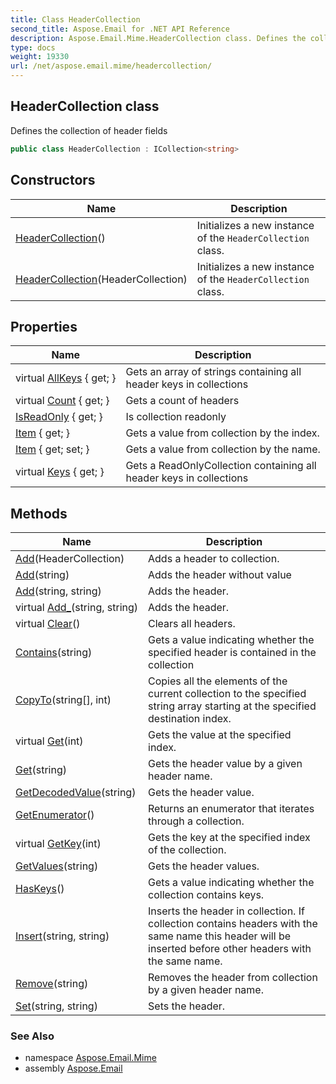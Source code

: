 ```yaml
---
title: Class HeaderCollection
second_title: Aspose.Email for .NET API Reference
description: Aspose.Email.Mime.HeaderCollection class. Defines the collection of header fields
type: docs
weight: 19330
url: /net/aspose.email.mime/headercollection/
---
```

## HeaderCollection class

Defines the collection of header fields

```csharp
public class HeaderCollection : ICollection<string>
```

## Constructors

| Name | Description |
| --- | --- |
| [HeaderCollection](headercollection/#constructor)() | Initializes a new instance of the `HeaderCollection` class. |
| [HeaderCollection](headercollection/#constructor_1)(HeaderCollection) | Initializes a new instance of the `HeaderCollection` class. |

## Properties

| Name | Description |
| --- | --- |
| virtual [AllKeys](../../aspose.email.mime/headercollection/allkeys/) { get; } | Gets an array of strings containing all header keys in collections |
| virtual [Count](../../aspose.email.mime/headercollection/count/) { get; } | Gets a count of headers |
| [IsReadOnly](../../aspose.email.mime/headercollection/isreadonly/) { get; } | Is collection readonly |
| [Item](../../aspose.email.mime/headercollection/item/) { get; } | Gets a value from collection by the index. |
| [Item](../../aspose.email.mime/headercollection/item/) { get; set; } | Gets a value from collection by the name. |
| virtual [Keys](../../aspose.email.mime/headercollection/keys/) { get; } | Gets a ReadOnlyCollection containing all header keys in collections |

## Methods

| Name | Description |
| --- | --- |
| [Add](../../aspose.email.mime/headercollection/add/#add)(HeaderCollection) | Adds a header to collection. |
| [Add](../../aspose.email.mime/headercollection/add/#add_1)(string) | Adds the header without value |
| [Add](../../aspose.email.mime/headercollection/add/#add_2)(string, string) | Adds the header. |
| virtual [Add_](../../aspose.email.mime/headercollection/add_/)(string, string) | Adds the header. |
| virtual [Clear](../../aspose.email.mime/headercollection/clear/)() | Clears all headers. |
| [Contains](../../aspose.email.mime/headercollection/contains/)(string) | Gets a value indicating whether the specified header is contained in the collection |
| [CopyTo](../../aspose.email.mime/headercollection/copyto/)(string[], int) | Copies all the elements of the current collection to the specified string array starting at the specified destination index. |
| virtual [Get](../../aspose.email.mime/headercollection/get/#get)(int) | Gets the value at the specified index. |
| [Get](../../aspose.email.mime/headercollection/get/#get_1)(string) | Gets the header value by a given header name. |
| [GetDecodedValue](../../aspose.email.mime/headercollection/getdecodedvalue/)(string) | Gets the header value. |
| [GetEnumerator](../../aspose.email.mime/headercollection/getenumerator/)() | Returns an enumerator that iterates through a collection. |
| virtual [GetKey](../../aspose.email.mime/headercollection/getkey/)(int) | Gets the key at the specified index of the collection. |
| [GetValues](../../aspose.email.mime/headercollection/getvalues/)(string) | Gets the header values. |
| [HasKeys](../../aspose.email.mime/headercollection/haskeys/)() | Gets a value indicating whether the collection contains keys. |
| [Insert](../../aspose.email.mime/headercollection/insert/)(string, string) | Inserts the header in collection. If collection contains headers with the same name this header will be inserted before other headers with the same name. |
| [Remove](../../aspose.email.mime/headercollection/remove/)(string) | Removes the header from collection by a given header name. |
| [Set](../../aspose.email.mime/headercollection/set/)(string, string) | Sets the header. |

### See Also

* namespace [Aspose.Email.Mime](../../aspose.email.mime/)
* assembly [Aspose.Email](../../)



